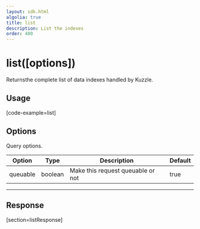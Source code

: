 ```yaml
---
layout: sdk.html
algolia: true
title: list
description: List the indexes
order: 400
---
```


# list([options])

Returnsthe complete list of data indexes handled by Kuzzle.

## Usage

[code-example=list]

## Options

Query options.

| Option   | Type    | Description                       | Default |
| -------- | ------- | --------------------------------- | ------- |
| queuable | boolean | Make this request queuable or not | true    |

---

## Response

[section=listResponse]
